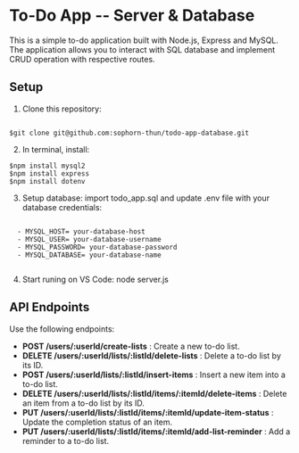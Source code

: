 # To-Do App -- Server & Database

This is a simple to-do application built with Node.js, Express and MySQL. The application allows you to interact with SQL database and implement CRUD operation with respective routes.

## Setup
1. Clone this repository: 
```

$git clone git@github.com:sophorn-thun/todo-app-database.git

```
2. In terminal, install: 
                        
```
$npm install mysql2
$npm install express
$npm install dotenv

```
3. Setup database: import todo_app.sql and update .env file with your database credentials:
```

  - MYSQL_HOST= your-database-host
  - MYSQL_USER= your-database-username
  - MYSQL_PASSWORD= your-database-password
  - MYSQL_DATABASE= your-database-name
  
```
4. Start runing on VS Code:         node server.js


## API Endpoints 
Use the following endpoints:
  - **POST /users/:userId/create-lists** : Create a new to-do list.
  - **DELETE /users/:userId/lists/:listId/delete-lists** : Delete a to-do list by its ID.
  - **POST /users/:userId/lists/:listId/insert-items** : Insert a new item into a to-do list. 
  - **DELETE /users/:userId/lists/:listId/items/:itemId/delete-items** : Delete an item from a to-do list by its ID.
  - **PUT /users/:userId/lists/:listId/items/:itemId/update-item-status** : Update the completion status of an item.
  - **PUT /users/:userId/lists/:listId/items/:itemId/add-list-reminder** : Add a reminder to a to-do list.
